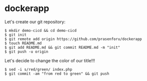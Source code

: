 # dockerapp

Let's create our git repository:

```
$ mkdir demo-cicd && cd demo-cicd
$ git init
$ git remote add origin https://github.com/prasenforu/dockerapp
$ touch README.md
$ git add README.md && git commit README.md -m "init"
$ git push -u origin
```

Let's decide to change the color of our title!!!

```
$ sed -i s/red/green/ index.php
$ git commit -am "from red to green" && git push
```
